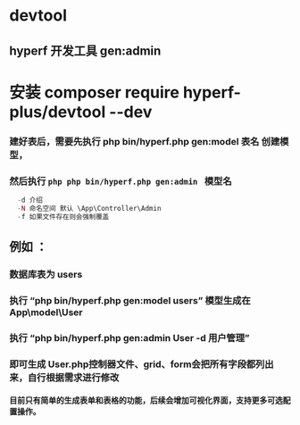 # devtool
## hyperf 开发工具  gen:admin 

# 安装 composer require hyperf-plus/devtool --dev

### 建好表后，需要先执行 php bin/hyperf.php gen:model 表名 创建模型，
### 然后执行  ```php php bin/hyperf.php gen:admin ``` 模型名 
```php
  -d 介绍 
  -N 命名空间 默认 \App\Controller\Admin
  -f 如果文件存在则会强制覆盖
```

## 例如 ：
### 数据库表为  users
### 执行 “php bin/hyperf.php gen:model users” 模型生成在 App\model\User
### 执行 “php bin/hyperf.php gen:admin User -d 用户管理” 
### 即可生成 User.php控制器文件、grid、form会把所有字段都列出来，自行根据需求进行修改
#### 目前只有简单的生成表单和表格的功能，后续会增加可视化界面，支持更多可选配置操作。
